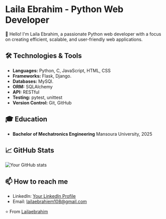 # Laila Ebrahim - Python Web Developer

👋 Hello! I'm Laila Ebrahim, a passionate Python web developer with a focus on creating efficient, scalable, and user-friendly web applications.

## 🛠 Technologies & Tools

- **Languages:** Python, C, JavaScript, HTML, CSS
- **Frameworks:** Flask, Django.
- **Databases:** MySQl.
- **ORM:** SQLAlchemy
- **API:** RESTful
- **Testing:** pytest, unittest
- **Version Control:** Git, GitHub

## 🎓 Education

- **Bachelor of Mechatronics Engineering**
  Mansoura University, 2025

## 📈 GitHub Stats

![Your GitHub stats](https://github-readme-stats.vercel.app/api?username=Lailaebrahim&show_icons=true&theme=radical)

## 📫 How to reach me

- LinkedIn: [Your LinkedIn Profile](www.linkedin.com/in/laila-ebrahim-574890241)
- Email: lailaebrahiem108@gmail.com

⭐️ From [Lailaebrahim](https://github.com/Lailaebrahim)
